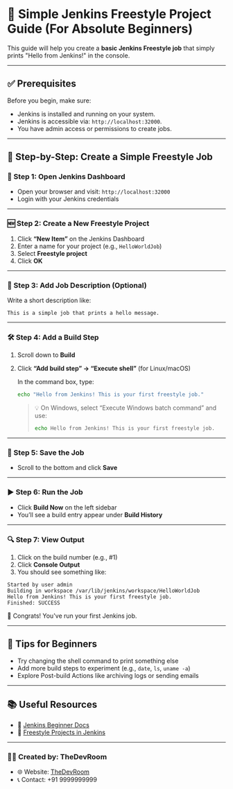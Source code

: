
# 🧪 Simple Jenkins Freestyle Project Guide (For Absolute Beginners)

This guide will help you create a **basic Jenkins Freestyle job** that simply prints "Hello from Jenkins!" in the console.

---

## ✅ Prerequisites

Before you begin, make sure:

- Jenkins is installed and running on your system.
- Jenkins is accessible via: `http://localhost:32000`.
- You have admin access or permissions to create jobs.

---

## 🧭 Step-by-Step: Create a Simple Freestyle Job

### 🔐 Step 1: Open Jenkins Dashboard

- Open your browser and visit: `http://localhost:32000`
- Login with your Jenkins credentials

---

### 🆕 Step 2: Create a New Freestyle Project

1. Click **“New Item”** on the Jenkins Dashboard
2. Enter a name for your project (e.g., `HelloWorldJob`)
3. Select **Freestyle project**
4. Click **OK**

---

### 📝 Step 3: Add Job Description (Optional)

Write a short description like:

```
This is a simple job that prints a hello message.
```

---

### 🛠️ Step 4: Add a Build Step

1. Scroll down to **Build**
2. Click **“Add build step” → “Execute shell”** (for Linux/macOS)

   In the command box, type:

    ```bash
    echo "Hello from Jenkins! This is your first freestyle job."
    ```

   > 💡 On Windows, select “Execute Windows batch command” and use:
   > ```bat
   > echo Hello from Jenkins! This is your first freestyle job.
   > ```

---

### 💾 Step 5: Save the Job

- Scroll to the bottom and click **Save**

---

### ▶️ Step 6: Run the Job

- Click **Build Now** on the left sidebar
- You’ll see a build entry appear under **Build History**

---

### 🔍 Step 7: View Output

1. Click on the build number (e.g., #1)
2. Click **Console Output**
3. You should see something like:

```
Started by user admin
Building in workspace /var/lib/jenkins/workspace/HelloWorldJob
Hello from Jenkins! This is your first freestyle job.
Finished: SUCCESS
```

🎉 Congrats! You've run your first Jenkins job.

---

## 🧰 Tips for Beginners

- Try changing the shell command to print something else
- Add more build steps to experiment (e.g., `date`, `ls`, `uname -a`)
- Explore Post-build Actions like archiving logs or sending emails

---

## 📚 Useful Resources

- 🔗 [Jenkins Beginner Docs](https://www.jenkins.io/doc/tutorials/build-a-java-app-with-maven/)
- 🔗 [Freestyle Projects in Jenkins](https://www.jenkins.io/doc/book/pipeline/freestyle/)

---

### 👨‍💻 Created by: TheDevRoom

- 🌐 Website: [TheDevRoom](https://github.com/localhost-devel/localhost-devel/blob/master/README.md)
- 📞 Contact: +91 9999999999